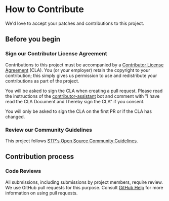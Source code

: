 # How to Contribute

We'd love to accept your patches and contributions to this project.

## Before you begin

### Sign our Contributor License Agreement

Contributions to this project must be accompanied by a
[Contributor License Agreement](https://TODO.INSERT.LINK) (CLA).
You (or your employer) retain the copyright to your contribution; this simply
gives us permission to use and redistribute your contributions as part of the
project.

You will be asked to sign the CLA when creating a pull request. Please read 
the instructions of the [contributor-assistant](https://github.com/contributor-assistant/github-action) 
bot and comment with 
 "I have read the CLA Document and I hereby sign the CLA" if you consent.

 You will only be asked to sign the CLA on the first PR or if the CLA has
 changed.

### Review our Community Guidelines

This project follows [STP's Open Source Community
Guidelines](code-of-conduct.md).

## Contribution process

### Code Reviews

All submissions, including submissions by project members, require review. We
use GitHub pull requests for this purpose. Consult
[GitHub Help](https://help.github.com/articles/about-pull-requests/) for more
information on using pull requests.